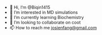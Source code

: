 - 👋 Hi, I’m @Biqin1415
- 👀 I’m interested in MD simulations
- 🌱 I’m currently learning Biochemistry
- 💞️ I’m looking to collaborate on coot
- 📫 How to reach me josienfang@gmail.com

<!---
Biqin1415/Biqin1415 is a ✨ special ✨ repository because its `README.md` (this file) appears on your GitHub profile.
You can click the Preview link to take a look at your changes.
--->
